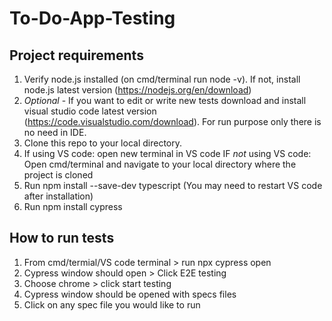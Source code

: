 # To-Do-App-Testing
## Project requirements
1. Verify node.js installed (on cmd/terminal run node -v). If not, install node.js latest version (https://nodejs.org/en/download)
2. *Optional* - If you want to edit or write new tests download and install visual studio code latest version (https://code.visualstudio.com/download). For run purpose only there is no need in IDE.
3. Clone this repo to your local directory.
4. If using VS code:
       open new terminal in VS code
   IF *not* using VS code:
       Open cmd/terminal and navigate to your local directory where the project is cloned
6. Run npm install --save-dev typescript (You may need to restart VS code after installation)
7. Run npm install cypress

## How to run tests
1. From cmd/termial/VS code terminal > run npx cypress open
2. Cypress window should open > Click E2E testing
3. Choose chrome > click start testing
4. Cypress window should be opened with specs files
5. Click on any spec file you would like to run
